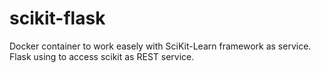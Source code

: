 # scikit-flask

Docker container to work easely with SciKit-Learn framework as service. Flask using to access scikit as REST service. 
